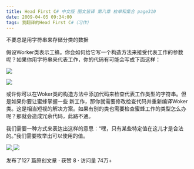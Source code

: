 ```yaml
---
title: Head First C# 中文版 图文皆译 第八章 枚举和集合 page310
date: 2009-04-05 09:34:00
tags: 我翻译的Head First C#（习作）
---
```

不要总是用字符串来存储分类的数据

  

假设Worker类表示工蜂。你会如何给它写一个构造方法来接受代表工作的参数呢？如果你用字符串来代表工作，你的代码有可能会写成下面这样：

  

![](https://p-blog.csdn.net/images/p_blog_csdn_net/cuipengfei1/EntryImages/20090405/2009-04-05_09-08-51.jpg)

![](https://p-blog.csdn.net/images/p_blog_csdn_net/cuipengfei1/EntryImages/20090405/2009-04-05_09-29-27.jpg)

或许你可以在Woker类的构造方法中添加代码来检查代表工作类型的字符串。但是如果你要让蜜蜂掌握一些
新工作，那你就需要修改检查代码并重新编译Woker类。这是相当短视的解决方案。如果有别的类也需要检查蜜蜂工作的类型怎么办呢？那就会造成冗余代码，此路不通。

我们需要一种方式来表达出这样的意思：“嘿，只有某些特定值在这儿才是合法的。”我们需要枚举出可以使用的值。



[ ![](https://profile.csdnimg.cn/5/2/5/3_cuipengfei1)
![](https://g.csdnimg.cn/static/user-reg-year/1x/11.png)
](https://blog.csdn.net/cuipengfei1)



发布了127 篇原创文章  ·  获赞 8  ·  访问量 74万+

